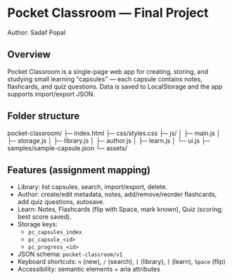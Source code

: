 # Pocket Classroom — Final Project

Author: Sadaf Popal

## Overview
Pocket Classroom is a single-page web app for creating, storing, and studying small learning "capsules" — each capsule contains notes, flashcards, and quiz questions. Data is saved to LocalStorage and the app supports import/export JSON.

## Folder structure
pocket-classroom/
├─ index.html
├─ css/styles.css
├─ js/
│ ├─ main.js
│ ├─ storage.js
│ ├─ library.js
│ ├─ author.js
│ ├─ learn.js
│ └─ ui.js
├─ samples/sample-capsule.json
└─ assets/


## Features (assignment mapping)
- Library: list capsules, search, import/export, delete.
- Author: create/edit metadata, notes, add/remove/reorder flashcards, add quiz questions, autosave.
- Learn: Notes, Flashcards (flip with Space, mark known), Quiz (scoring; best score saved).
- Storage keys:
  - `pc_capsules_index`
  - `pc_capsule_<id>`
  - `pc_progress_<id>`
- JSON schema: `pocket-classroom/v1`
- Keyboard shortcuts: `n` (new), `/` (search), `[` (library), `]` (learn), `Space` (flip)
- Accessibility: semantic elements + aria attributes




